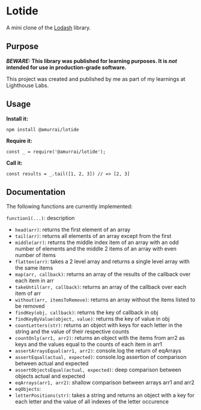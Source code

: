 # Lotide

A mini clone of the [Lodash](https://lodash.com) library.

## Purpose

**_BEWARE:_ This library was published for learning purposes. It is _not_ intended for use in production-grade software.**

This project was created and published by me as part of my learnings at Lighthouse Labs. 

## Usage

**Install it:**

`npm install @amurrai/lotide`

**Require it:**

`const _ = require('@amurrai/lotide');`

**Call it:**

`const results = _.tail([1, 2, 3]) // => [2, 3]`

## Documentation

The following functions are currently implemented:

`function1(...)`: description
* `head(arr)`: returns the first element of an array 
* `tail(arr)`: returns all elements of an array except from the first
* `middle(arr)`: returns the middle index item of an array with an odd number of elements and the middle 2 items of an array with even number of items
* `flatten(arr)`: takes a 2 level array and returns a single level array with the same items 
* `map(arr, callback)`: returns an array of the results of the callback over each item in arr
* `takeUntil(arr, callback)`: returns an array of the callback over each item of arr
* `without(arr, itemsToRemove)`: returns an array without the items listed to be removed
* `findKey(obj, callback)`: returns the key of callback in obj
* `findKeyByValue(object, value)`: returns the key of value in obj 
* `countLetters(str)`: returns an object with keys for each letter in the string and the value of their respective counts
* `countOnly(arr1, arr2)`: returns an object with the items from arr2 as keys and the values equal to the counts of each item in arr1
* `assertArraysEqual(arr1, arr2)`: console.log the return of eqArrays
* `assertEqual(actual, expected)`: console.log assertion of comparison between actual and expected
* `assertObjectsEqual(actual, expected)`: deep comparison between objects actual and expected
* `eqArrays(arr1, arr2)`: shallow comparison between arrays arr1 and arr2
* `eqObjects`: 
* `letterPositions(str)`: takes a string and returns an object with a key for each letter and the value of all indexes of the letter occurence 